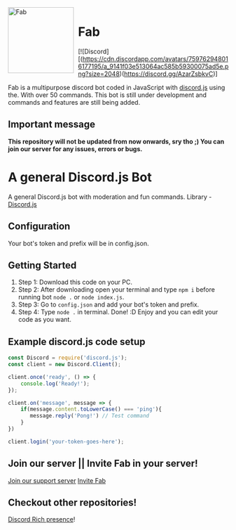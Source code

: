 <img width="150" height="150" align="left" style="float: left; margin: 0 10px 0 0;" alt="Fab" src="https://images-ext-1.discordapp.net/external/vwJ8WT1u5oEJcx2LoO9w3-bruNq8LXIh51QUmTBe6Hk/%3Fsize%3D2048/https/cdn.discordapp.com/avatars/759762948016177195/a_9141f03e513064ac585b59300075ad5e.gif">  

# Fab
[![Discord][(https://cdn.discordapp.com/avatars/759762948016177195/a_9141f03e513064ac585b59300075ad5e.png?size=2048)(https://discord.gg/AzarZsbkvC)]

Fab is a multipurpose discord bot coded in JavaScript with
[discord.js](https://discord.js.org/) using the. With over
50 commands. This bot is still under development and commands and features are still being added.

## Important message
**This repository will not be updated from now onwards, sry tho ;)
You can join our server for any issues, errors or bugs.**


# A general Discord.js Bot
A general Discord.js bot with moderation and fun commands.
Library - [Discord.js](https://discord.js.org)

## Configuration
Your bot's token and prefix will be in config.json.

## Getting Started 

1. Step 1: Download this code on your PC.
2. Step 2: After downloading open your terminal and type `npm i` before running bot `node .` or `node index.js`.
3. Step 3: Go to `config.json` and add your bot's token and prefix.
4. Step 4: Type `node .` in terminal. Done! :D Enjoy and you can edit your code as you want.

## Example discord.js code setup

```js
const Discord = require('discord.js');
const client = new Discord.Client();

client.once('ready', () => {
	console.log('Ready!');
});

client.on('message', message => {
    if(message.content.toLowerCase() === 'ping'){
       message.reply('Pong!') // Test command
    }
})

client.login('your-token-goes-here');
```

## Join our server || Invite Fab in your server!
[Join our support server](https://discord.gg/J73GfuFxNq)
[Invite Fab](https://discord.com/api/oauth2/authorize?client_id=759762948016177195&permissions=8&scope=bot)
## Checkout other repositories!

[Discord Rich presence](https://github.com/mkgaming54/Discord-RPC)!
